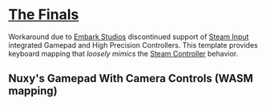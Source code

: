 # [The Finals](https://store.steampowered.com/app/2073850/THE_FINALS)

Workaround due to [Embark Studios](https://www.embark-studios.com) discontinued support of [Steam Input](https://partner.steamgames.com/doc/features/steam_controller) integrated Gamepad and High Precision Controllers.  This template provides keyboard mapping that _loosely mimics_ the [Steam Controller](https://store.steampowered.com/app/353370/Steam_Controller) behavior.

## Nuxy's Gamepad With Camera Controls (WASM mapping)
